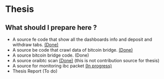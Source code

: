 # Thesis

## What should I prepare here ?
- A source fe code that show all the dashboards info and deposit and withdraw tabs. [(Done)](https://client.perfogic.store)
- A source be code that crawl data of bitcoin bridge. [(Done)](https://api.perfogic.store)
- A source bitcoin bridge code. (Done)
- A source oraibtc scan [(Done)](https://scan.perfogic.store) (this is not contribution source for thesis) 
- A source for monitoring ibc packet [(In progress)](https://github.com/perfogic/ibc-monitoring)
- Thesis Report (To do)
